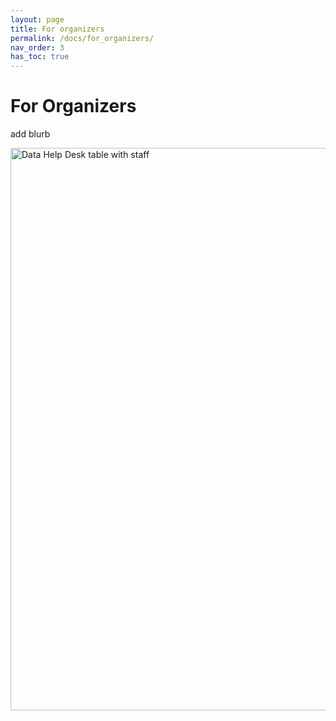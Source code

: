 ```yaml
---
layout: page
title: For organizers
permalink: /docs/for_organizers/
nav_order: 3
has_toc: true
---
```


# For Organizers

add blurb

<img src="{{ site.baseurl }}/assets/photos/help_desk_staff.jpg" alt="Data Help Desk table with staff" width="900">
